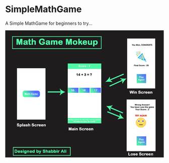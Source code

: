 # SimpleMathGame
A Simple MathGame for beginners to try... 

![alt text](https://github.com/Shabbir-Dev/MathGameMokeup/blob/main/mokeups.jpg?raw=true)

